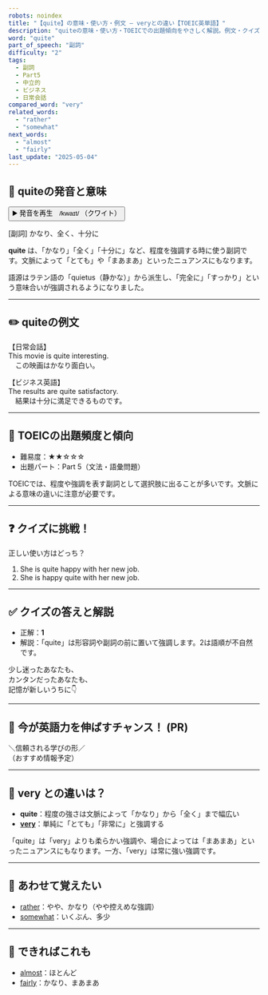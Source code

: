 ```yaml
---
robots: noindex
title: "【quite】の意味・使い方・例文 ― veryとの違い【TOEIC英単語】"
description: "quiteの意味・使い方・TOEICでの出題傾向をやさしく解説。例文・クイズ付きでveryとの違いもわかりやすく学べます。"
word: "quite"
part_of_speech: "副詞"
difficulty: "2"
tags:
  - 副詞
  - Part5
  - 中立的
  - ビジネス
  - 日常会話
compared_word: "very"
related_words:
  - "rather"
  - "somewhat"
next_words:
  - "almost"
  - "fairly"
last_update: "2025-05-04"
---
```


## 🔰 quiteの発音と意味

<button class="play-audio" onclick="playTTS('quite')">
  <span class="play-audio-main">
    ▶️ 発音を再生　/kwaɪt/
  </span>
  <span class="play-audio-sub">
    （クワイト）
  </span>
</button>

[副詞] かなり、全く、十分に

**quite** は、「かなり」「全く」「十分に」など、程度を強調する時に使う副詞です。文脈によって「とても」や「まあまあ」といったニュアンスにもなります。

語源はラテン語の「quietus（静かな）」から派生し、「完全に」「すっかり」という意味合いが強調されるようになりました。

---

## ✏️ quiteの例文

【日常会話】  
This movie is quite interesting.  
　この映画はかなり面白い。

【ビジネス英語】  
The results are quite satisfactory.  
　結果は十分に満足できるものです。

---

## 🎯 TOEICの出題頻度と傾向

- 難易度：★★☆☆☆
- 出題パート：Part 5（文法・語彙問題）

TOEICでは、程度や強調を表す副詞として選択肢に出ることが多いです。文脈による意味の違いに注意が必要です。

---

## ❓ クイズに挑戦！

正しい使い方はどっち？

1. She is quite happy with her new job.  
2. She is happy quite with her new job.

---

## ✅ クイズの答えと解説

- 正解：**1**
- 解説：「quite」は形容詞や副詞の前に置いて強調します。2は語順が不自然です。

少し迷ったあなたも、  
カンタンだったあなたも、  
記憶が新しいうちに👇️

---

## 🚀 今が英語力を伸ばすチャンス！ (PR)

<div class="info-center">
＼信頼される学びの形／<br>  
（おすすめ情報予定）
</div>

---

## 🤔  very との違いは？

- **quite**：程度の強さは文脈によって「かなり」から「全く」まで幅広い
- **[very](/word/very)**：単純に「とても」「非常に」と強調する

「quite」は「very」よりも柔らかい強調や、場合によっては「まあまあ」といったニュアンスにもなります。一方、「very」は常に強い強調です。

---

## 🧩 あわせて覚えたい

- [rather](/word/rather)：やや、かなり（やや控えめな強調）
- [somewhat](/word/somewhat)：いくぶん、多少

---

## 📖 できればこれも

- [almost](/word/almost)：ほとんど
- [fairly](/word/fairly)：かなり、まあまあ

<!-- cvid: aid45_bid44 -->
